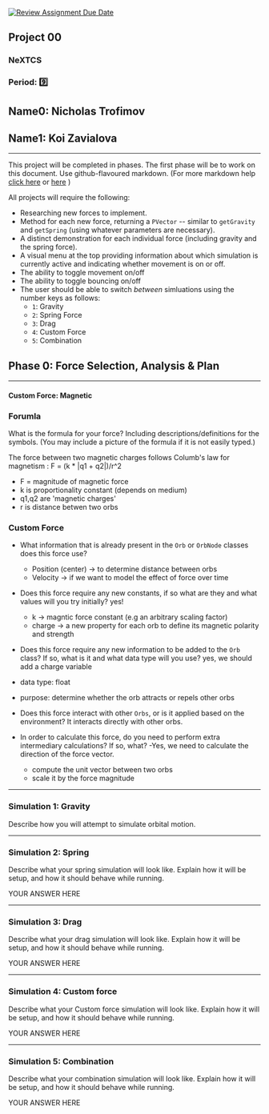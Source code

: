 [![Review Assignment Due Date](https://classroom.github.com/assets/deadline-readme-button-22041afd0340ce965d47ae6ef1cefeee28c7c493a6346c4f15d667ab976d596c.svg)](https://classroom.github.com/a/rXX1_Uiw)
## Project 00
### NeXTCS
### Period: 9️⃣
## Name0: Nicholas Trofimov
## Name1: Koi Zavialova 
---

This project will be completed in phases. The first phase will be to work on this document. Use github-flavoured markdown. (For more markdown help [click here](https://github.com/adam-p/markdown-here/wiki/Markdown-Cheatsheet) or [here](https://docs.github.com/en/get-started/writing-on-github/getting-started-with-writing-and-formatting-on-github/basic-writing-and-formatting-syntax) )

All projects will require the following:
- Researching new forces to implement.
- Method for each new force, returning a `PVector`  -- similar to `getGravity` and `getSpring` (using whatever parameters are necessary).
- A distinct demonstration for each individual force (including gravity and the spring force).
- A visual menu at the top providing information about which simulation is currently active and indicating whether movement is on or off.
- The ability to toggle movement on/off
- The ability to toggle bouncing on/off
- The user should be able to switch _between_ simluations using the number keys as follows:
  - `1`: Gravity
  - `2`: Spring Force
  - `3`: Drag
  - `4`: Custom Force
  - `5`: Combination


## Phase 0: Force Selection, Analysis & Plan
---------- 

#### Custom Force: Magnetic 

### Forumla
What is the formula for your force? Including descriptions/definitions for the symbols. (You may include a picture of the formula if it is not easily typed.)

The force between two magnetic charges follows Columb's law for magnetism :
F = (k * |q1 + q2|)/r^2

- F = magnitude of magnetic force
- k is proportionality constant (depends on medium)
- q1,q2 are 'magnetic charges'
- r is distance betwen two orbs

### Custom Force
- What information that is already present in the `Orb` or `OrbNode` classes does this force use?
  - Position (center) -> to determine distance between orbs
  - Velocity -> if we want to model the effect of force over time

- Does this force require any new constants, if so what are they and what values will you try initially?
 yes!
  - k -> magntic force constant (e.g an arbitrary scaling factor)
  - charge -> a new property for each orb to define its magnetic polarity and strength

- Does this force require any new information to be added to the `Orb` class? If so, what is it and what data type will you use?
 yes, we should add a charge variable
- data type: float
- purpose: determine whether the orb attracts or repels other orbs

- Does this force interact with other `Orbs`, or is it applied based on the environment?
It interacts directly with other orbs. 

- In order to calculate this force, do you need to perform extra intermediary calculations? If so, what?
  -Yes, we need to calculate the direction of the force vector.
    - compute the unit vector between two orbs
    - scale it by the force magnitude

--- 

### Simulation 1: Gravity
Describe how you will attempt to simulate orbital motion.

--- 

### Simulation 2: Spring
Describe what your spring simulation will look like. Explain how it will be setup, and how it should behave while running.

YOUR ANSWER HERE

--- 

### Simulation 3: Drag
Describe what your drag simulation will look like. Explain how it will be setup, and how it should behave while running.

YOUR ANSWER HERE

--- 

### Simulation 4: Custom force
Describe what your Custom force simulation will look like. Explain how it will be setup, and how it should behave while running.

YOUR ANSWER HERE

--- 

### Simulation 5: Combination
Describe what your combination simulation will look like. Explain how it will be setup, and how it should behave while running.

YOUR ANSWER HERE

